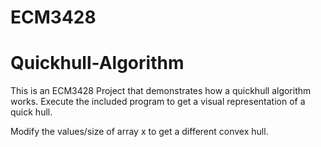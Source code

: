 # ECM3428
# Quickhull-Algorithm

This is an ECM3428 Project that demonstrates how a quickhull algorithm works. Execute the included program to 
get a visual representation of a quick hull.

Modify the values/size of array x to get a different convex hull.
